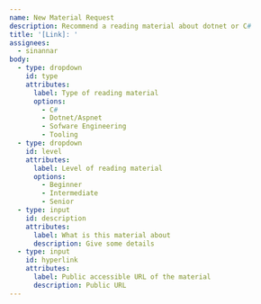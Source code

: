 ```yaml
---
name: New Material Request
description: Recommend a reading material about dotnet or C#
title: '[Link]: '
assignees:
  - sinannar
body:
  - type: dropdown
    id: type
    attributes:
      label: Type of reading material
      options:
        - C#
        - Dotnet/Aspnet
        - Sofware Engineering
        - Tooling
  - type: dropdown
    id: level
    attributes:
      label: Level of reading material
      options:
        - Beginner
        - Intermediate
        - Senior
  - type: input
    id: description
    attributes:
      label: What is this material about
      description: Give some details
  - type: input
    id: hyperlink
    attributes:
      label: Public accessible URL of the material
      description: Public URL
---
```



